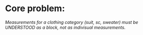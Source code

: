 # Core problem:
###### Measurements for a clothing category (suit, sc, sweater) must be UNDERSTOOD as a block, not as indivisual measurements.